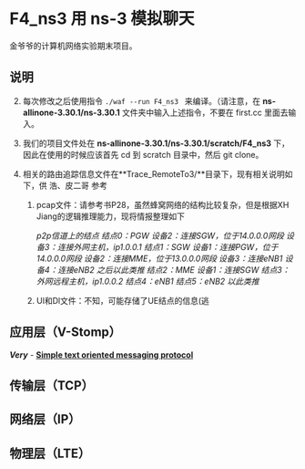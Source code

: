 # F4_ns3 用 ns-3 模拟聊天

金爷爷的计算机网络实验期末项目。

## 说明

2. 每次修改之后使用指令 `./waf --run F4_ns3 ` 来编译。（请注意，在 **ns-allinone-3.30.1/ns-3.30.1** 文件夹中输入上述指令，不要在 first.cc 里面去输入。

2. 我们的项目文件处在 **ns-allinone-3.30.1/ns-3.30.1/scratch/F4_ns3** 下，因此在使用的时候应该首先 cd 到 scratch 目录中，然后 git clone。

2. 相关的路由追踪信息文件在**Trace_RemoteTo3/**目录下，现有相关说明如下，供 浩、皮二哥 参考

   1. pcap文件：请参考书P28，虽然蜂窝网络的结构比较复杂，但是根据XH Jiang的逻辑推理能力，现将情报整理如下

      *p2p信道上的结点*
      	*结点0：PGW*
          	*设备2：连接SGW，位于14.0.0.0网段*
          	*设备3：连接外网主机，ip1.0.0.1*
      	*结点1：SGW*
          	*设备1：连接PGW，位于14.0.0.0网段*
          	*设备2：连接MME，位于13.0.0.0网段*
      	    *设备3：连接eNB1*
          	*设备4：连接eNB2*
          	*之后以此类推*
      	*结点2：MME*
          	*设备1：连接SGW*
      	*结点3：外网远程主机，ip1.0.0.2*
      	*结点4：eNB1*
      	*结点5：eNB2*
      	*以此类推*

   2. Ul和Dl文件：不知，可能存储了UE结点的信息(逃

## 应用层（V-Stomp）

***Very*** - **[Simple text oriented messaging protocol](http://stomp.github.com/ )**



## 传输层（TCP）



## 网络层（IP）



## 物理层（LTE）



 